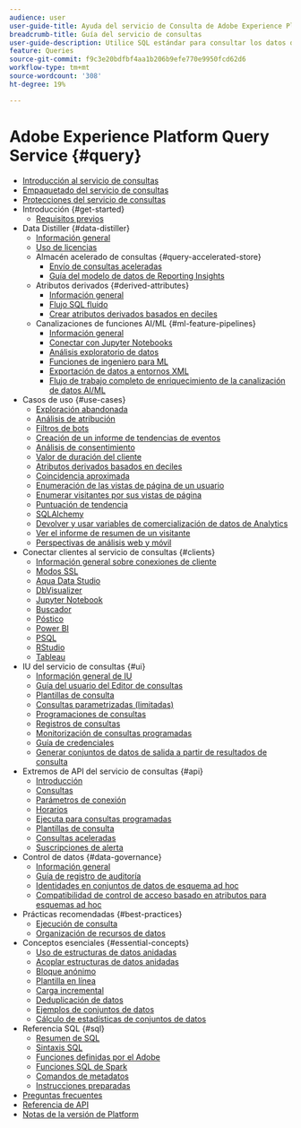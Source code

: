 ```yaml
---
audience: user
user-guide-title: Ayuda del servicio de Consulta de Adobe Experience Platform
breadcrumb-title: Guía del servicio de consultas
user-guide-description: Utilice SQL estándar para consultar los datos dentro del lago de datos en Experience Platform.
feature: Queries
source-git-commit: f9c3e20bdfbf4aa1b206b9efe770e9950fcd62d6
workflow-type: tm+mt
source-wordcount: '308'
ht-degree: 19%

---
```



# Adobe Experience Platform Query Service {#query}

- [Introducción al servicio de consultas](home.md)
- [Empaquetado del servicio de consultas](packages.md)
- [Protecciones del servicio de consultas](guardrails.md)
- Introducción {#get-started}
   - [Requisitos previos](get-started/prerequisites.md)
- Data Distiller {#data-distiller}
   - [Información general](data-distiller/overview.md)
   - [Uso de licencias](data-distiller/license-usage.md)
   - Almacén acelerado de consultas {#query-accelerated-store}
      - [Envío de consultas aceleradas](data-distiller/query-accelerated-store/send-accelerated-queries.md)
      - [Guía del modelo de datos de Reporting Insights](data-distiller/query-accelerated-store/reporting-insights-data-model.md)
   - Atributos derivados {#derived-attributes}
      - [Información general](data-distiller/derived-attributes/overview.md)
      - [Flujo SQL fluido](data-distiller/derived-attributes/seamless-sql-flow.md)
      - [Crear atributos derivados basados en deciles](data-distiller/derived-attributes/decile-based-derived-attributes.md)
   - Canalizaciones de funciones AI/ML {#ml-feature-pipelines}
      - [Información general](data-distiller/ml-feature-pipelines/overview.md)
      - [Conectar con Jupyter Notebooks](data-distiller/ml-feature-pipelines/establish-connection.md)
      - [Análisis exploratorio de datos](data-distiller/ml-feature-pipelines/exploratory-analysis.md)
      - [Funciones de ingeniero para ML](data-distiller/ml-feature-pipelines/feature-engineering.md)
      - [Exportación de datos a entornos XML](data-distiller/ml-feature-pipelines/export-data.md)
      - [Flujo de trabajo completo de enriquecimiento de la canalización de datos AI/ML](data-distiller/ml-feature-pipelines/end-to-end-notebook-workflow.md)
- Casos de uso {#use-cases}
   - [Exploración abandonada](use-cases/abandoned-browse.md)
   - [Análisis de atribución](use-cases/attribution-analysis.md)
   - [Filtros de bots](use-cases/bot-filtering.md)
   - [Creación de un informe de tendencias de eventos](use-cases/trended-report-of-events.md)
   - [Análisis de consentimiento](use-cases/consent-analysis.md)
   - [Valor de duración del cliente](use-cases/customer-lifetime-value.md)
   - [Atributos derivados basados en deciles](use-cases/deciles-use-case.md)
   - [Coincidencia aproximada](use-cases/fuzzy-match.md)
   - [Enumeración de las vistas de página de un usuario](use-cases/list-visitor-sessions.md)
   - [Enumerar visitantes por sus vistas de página](use-cases/visitors-by-number-of-page-views.md)
   - [Puntuación de tendencia](use-cases/propensity-score.md)
   - [SQLAlchemy](use-cases/sqlalchemy.md)
   - [Devolver y usar variables de comercialización de datos de Analytics](use-cases/merchandising-variables.md)
   - [Ver el informe de resumen de un visitante](use-cases/roll-up-report-of-a-visitor.md)
   - [Perspectivas de análisis web y móvil](use-cases/analytics-insights.md)
- Conectar clientes al servicio de consultas {#clients}
   - [Información general sobre conexiones de cliente](clients/overview.md)
   - [Modos SSL](./clients/ssl-modes.md)
   - [Aqua Data Studio](clients/aqua-data-studio.md)
   - [DbVisualizer](./clients/dbvisulaizer.md)
   - [Jupyter Notebook](clients//jupyter-notebook.md)
   - [Buscador](clients/looker.md)
   - [Póstico](clients/postico.md)
   - [Power BI](clients/power-bi.md)
   - [PSQL](clients/psql.md)
   - [RStudio](clients/rstudio.md)
   - [Tableau](clients/tableau.md)
- IU del servicio de consultas {#ui}
   - [Información general de IU](ui/overview.md)
   - [Guía del usuario del Editor de consultas](ui/user-guide.md)
   - [Plantillas de consulta](ui/query-templates.md)
   - [Consultas parametrizadas (limitadas)](ui/parameterized-queries.md)
   - [Programaciones de consultas](ui/query-schedules.md)
   - [Registros de consultas](ui/query-logs.md)
   - [Monitorización de consultas programadas](ui/monitor-queries.md)
   - [Guía de credenciales](ui/credentials.md)
   - [Generar conjuntos de datos de salida a partir de resultados de consulta](ui/create-datasets.md)
- Extremos de API del servicio de consultas {#api}
   - [Introducción](api/getting-started.md)
   - [Consultas](api/queries.md)
   - [Parámetros de conexión](api/connection-parameters.md)
   - [Horarios](api/scheduled-queries.md)
   - [Ejecuta para consultas programadas](api/runs-scheduled-queries.md)
   - [Plantillas de consulta](api/query-templates.md)
   - [Consultas aceleradas](api/accelerated-queries.md)
   - [Suscripciones de alerta](api/alert-subscriptions.md)
- Control de datos {#data-governance}
   - [Información general](data-governance/overview.md)
   - [Guía de registro de auditoría](data-governance/audit-log-guide.md)
   - [Identidades en conjuntos de datos de esquema ad hoc](data-governance/ad-hoc-schema-identities.md)
   - [Compatibilidad de control de acceso basado en atributos para esquemas ad hoc](./data-governance/ad-hoc-schema-labels.md)
- Prácticas recomendadas {#best-practices}
   - [Ejecución de consulta](best-practices/writing-queries.md)
   - [Organización de recursos de datos](./best-practices/organize-data-assets.md)
- Conceptos esenciales {#essential-concepts}
   - [Uso de estructuras de datos anidadas](essential-concepts/nested-data-structures.md)
   - [Acoplar estructuras de datos anidadas](essential-concepts/flatten-nested-data.md)
   - [Bloque anónimo](essential-concepts/anonymous-block.md)
   - [Plantilla en línea](essential-concepts/inline-templates.md)
   - [Carga incremental](essential-concepts/incremental-load.md)
   - [Deduplicación de datos](essential-concepts/deduplication.md)
   - [Ejemplos de conjuntos de datos](essential-concepts/dataset-samples.md)
   - [Cálculo de estadísticas de conjuntos de datos](essential-concepts/dataset-statistics.md)
- Referencia SQL {#sql}
   - [Resumen de SQL](sql/overview.md)
   - [Sintaxis SQL](sql/syntax.md)
   - [Funciones definidas por el Adobe](sql/adobe-defined-functions.md)
   - [Funciones SQL de Spark](sql/spark-sql-functions.md)
   - [Comandos de metadatos](sql/metadata.md)
   - [Instrucciones preparadas](sql/prepared-statements.md)
- [Preguntas frecuentes](troubleshooting-guide.md)
- [Referencia de API](https://www.adobe.io/experience-platform-apis/references/query-service/)
- [Notas de la versión de Platform](https://experienceleague.adobe.com/docs/experience-platform/release-notes/latest.html?lang=es)
